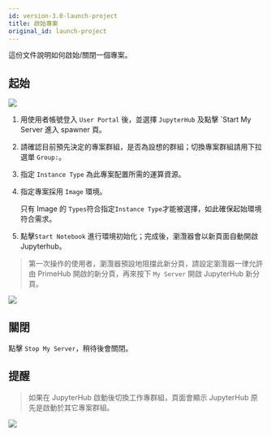 ```yaml
---
id: version-3.0-launch-project
title: 啟始專案
original_id: launch-project
---
```


這份文件說明如何啟始/關閉一個專案。

## 起始

![](assets/spawner_v3.png)

1. 用使用者帳號登入 `User Portal` 後，並選擇 `JupyterHub` 及點擊 `Start My Server 進入 spawner 頁。
2. 請確認目前預先決定的專案群組，是否為設想的群組；切換專案群組請用下拉選單 `Group:`。

3. 指定 `Instance Type` 為此專案配置所需的運算資源。

4. 指定專案採用 `Image` 環境。

   只有 Image 的 `Types`符合指定`Instance Type`才能被選擇，如此確保起始環境符合需求。 

5. 點擊`Start Notebook` 進行環境初始化；完成後，瀏灠器會以新頁面自動開啟 Jupyterhub。

>第一次操作的使用者，瀏灠器預設地阻擋此新分頁，請設定瀏灠器一律允許由 PrimeHub 開啟的新分頁，再來按下 `My Server` 開啟 JupyterHub 新分頁。

![](assets/v3-jupyter-popup-block.png)

## 關閉

點擊 `Stop My Server`，稍待後會關閉。

## 提醒

>如果在 JupyterHub 啟動後切換工作專群組，頁面會顯示 JupyterHub 原先是啟動於其它專案群組。

![](assets/v3-jupyter-other-group.png)
